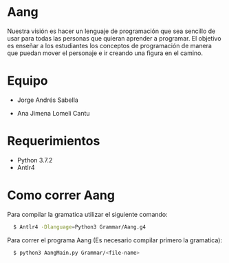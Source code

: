 # Aang
Nuestra visión es hacer un lenguaje de programación que sea sencillo de usar para todas las personas que quieran aprender a programar. El objetivo es enseñar a los estudiantes los conceptos de programación de manera que puedan mover el personaje e ir creando una figura en el camino. 

# Equipo 

- Jorge Andrés Sabella

- Ana Jimena Lomeli Cantu
  
# Requerimientos
  
- Python 3.7.2
- Antlr4
 
# Como correr Aang
Para compilar la gramatica utilizar el siguiente comando:
```bash
  $ Antlr4 -Dlanguage=Python3 Grammar/Aang.g4
```
  
Para correr el programa Aang (Es necesario compilar primero la gramatica):
```bash
  $ python3 AangMain.py Grammar/<file-name>
```
